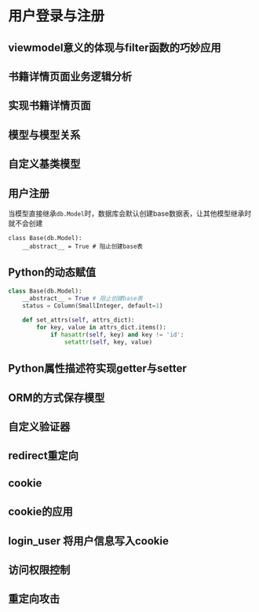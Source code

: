 # 用户登录与注册

## viewmodel意义的体现与filter函数的巧妙应用

## 书籍详情页面业务逻辑分析

## 实现书籍详情页面

## 模型与模型关系

## 自定义基类模型

## 用户注册

当模型直接继承`db.Model`时，数据库会默认创建base数据表，让其他模型继承时就不会创建

````
class Base(db.Model):
	__abstract__ = True # 阻止创建base表
````

## Python的动态赋值

````python
class Base(db.Model):
	__abstract__ = True # 阻止创建base表
	status = Column(SmallInteger, default=1)
	
	def set_attrs(self, attrs_dict):
		for key, value in attrs_dict.items():
            if hasattr(self, key) and key != 'id':
                setattr(self, key, value)
````

## Python属性描述符实现getter与setter

## ORM的方式保存模型

## 自定义验证器

##  redirect重定向

## cookie

## cookie的应用

## login_user 将用户信息写入cookie

## 访问权限控制

## 重定向攻击

